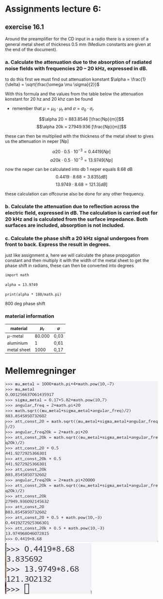 # Assignments lecture 6:

## exercise 16.1

Around the preampliﬁer for the CD input in a radio there is a screen of a general metal sheet of
thickness 0.5 mm (Medium constants are given at the end of the document).

### a. Calculate the attenuation due to the absorption of radiated noise ﬁelds with frequencies 20 – 20 kHz, expressed in dB.

to do this first we must find out attenuation konstant $\alpha = \frac{1}{\delta} = \sqrt{\frac{\omega \mu \sigma}{2}}$

With this formula and the values from the table below the attenuation konstant for 20 hz and 20 khz can be found

* remember that $\mu = \mu_0 \cdot \mu_r$ and $\sigma = \sigma_0 \cdot \sigma_r$

$$\alpha 20 = 883.8546 [\frac{Np}{m}]$$
$$\alpha 20k = 27949.936 [\frac{Np}{m}]$$

these can then be multiplied with the thickness of the metal sheet to gives us the attenuation in neper \[Np\]

$$\alpha 20 \cdot 0.5 \cdot 10^{-3} = 0.4419 [Np]$$
$$\alpha 20k \cdot 0.5 \cdot 10^{-3} = 13.9749 [Np]$$

now the neper can be calculated into db
1 neper equals 8.68 dB
$$0.4419 \cdot 8.68 = 3.835[dB]$$
$$13.9749 \cdot 8.68 = 121.3 [dB]$$

these calculation can offcourse also be done for any other frequency.


### b. Calculate the attenuation due to reflection across the electric ﬁeld, expressed in dB. The calculation is carried out for 20 kHz and is calculated from the surface impedance. Both surfaces are included, absorption is not included.



### c. Calculate the phase shift a 20 kHz signal undergoes from front to back. Express the result in degrees.

just like assignment a, here we will calculate the phase propogation constant and then multiply it with the width of the metal sheet to get the phase shift in radians, these can then be converted into degrees

```{python}
import math

alpha = 13.9749

print(alpha * 180/math.pi)

```

800 deg phase shift



### material information
|material   | $\mu_r$ | $\sigma$ |
|-----------|---------|----------|
|$\mu$-metal|80.000   |   0,03   |
|aluminium  |    1    |   0,61   |
|metal sheet|1000     |   0,17   |

# Mellemregninger
![img7739.png](images/img7739.png)
![img958.png](images/img958.png)
